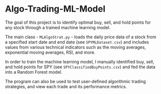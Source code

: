 # Algo-Trading-ML-Model

The goal of this project is to identify optimal buy, sell, and hold points for any stock through a trained machine learning model. 

The main class - `MLAlgoStrat.py` - loads the daily price data of a stock from a specified start date and end date (see `SPYMLDataset.csv`) and includes values from various technical indicators such as the moving averages, exponential moving averages, RSI, and more. 

In order to train the machine learning model, I manually identified buy, sell, and hold points for SPY (see `SPYClassifiedBuyPoints.csv`) and fed the data into a Random Forest model.  

The program can also be used to test user-defined algorithmic trading strategies, and view each trade and its performance metrics.
